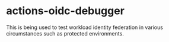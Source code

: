# actions-oidc-debugger

This is being used to test workload identity federation in various
circumstances such as protected environments.
